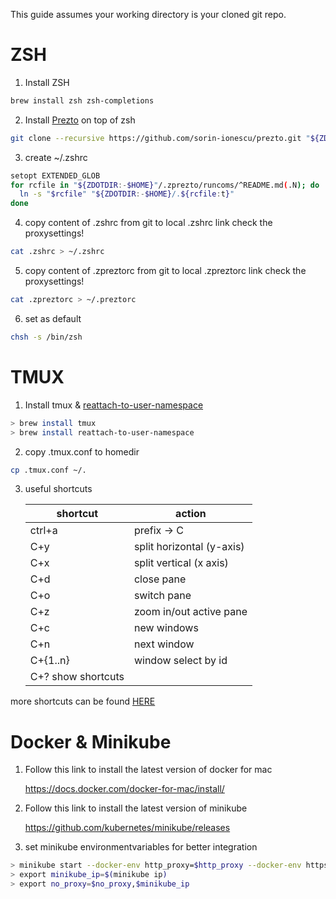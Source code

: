 This guide assumes your working directory is your cloned git repo.
# ZSH

1. Install ZSH
```sh
brew install zsh zsh-completions
```
2. Install [Prezto] on top of zsh
```sh
git clone --recursive https://github.com/sorin-ionescu/prezto.git "${ZDOTDIR:-$HOME}/.zprezto"
```
3. create ~/.zshrc
```sh
setopt EXTENDED_GLOB
for rcfile in "${ZDOTDIR:-$HOME}"/.zprezto/runcoms/^README.md(.N); do
  ln -s "$rcfile" "${ZDOTDIR:-$HOME}/.${rcfile:t}"
done
```
4. copy content of .zshrc from git to local .zshrc link
check the proxysettings!
```sh
cat .zshrc > ~/.zshrc
```
5. copy content of .zpreztorc from git to local .zpreztorc link
check the proxysettings!
```sh
cat .zpreztorc > ~/.preztorc
```
6. set as default
```sh
chsh -s /bin/zsh
```

# TMUX

1. Install tmux & [reattach-to-user-namespace]
```sh
> brew install tmux
> brew install reattach-to-user-namespace
```

2. copy .tmux.conf to homedir
```sh
cp .tmux.conf ~/.
```
3. useful shortcuts 

    | shortcut | action |
    | ------ | ------ |
    | ctrl+a | prefix -> C |
    | C+y | split horizontal (y-axis) |
    | C+x | split vertical (x axis) |
    | C+d | close pane |
    | C+o | switch pane |
    | C+z | zoom in/out active pane |
    | C+c | new windows |
    | C+n | next window |
    | C+{1..n} | window select by id |
    | C+? show shortcuts |

more shortcuts can be found [HERE]

# Docker & Minikube
1. Follow this link to install the latest version of docker for mac

    https://docs.docker.com/docker-for-mac/install/

2. Follow this link to install the latest version of minikube

    https://github.com/kubernetes/minikube/releases


3. set minikube environmentvariables for better integration
```sh
> minikube start --docker-env http_proxy=$http_proxy --docker-env https_proxy=$https_proxy --docker-env no_proxy=$no_proxy
> export minikube_ip=$(minikube ip)
> export no_proxy=$no_proxy,$minikube_ip
```


[Prezto]: https://github.com/sorin-ionescu/prezto
[HERE]: https://gist.github.com/MohamedAlaa/2961058
[reattach-to-user-namespace]: https://github.com/ChrisJohnsen/tmux-MacOSX-pasteboard
